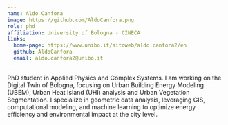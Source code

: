 ```yaml
---
name: Aldo Canfora
image: https://github.com/AldoCanfora.png
role: phd
affiliation: University of Bologna - CINECA
links:
  home-page: https://www.unibo.it/sitoweb/aldo.canfora2/en
  github: AldoCanfora
  email: aldo.canfora2@unibo.it
---
```


PhD student in Applied Physics and Complex Systems. 
I am working on the Digital Twin of Bologna, focusing on Urban Building Energy Modeling (UBEM), Urban Heat Island (UHI) analysis and Urban Vegetation Segmentation. I specialize in geometric data analysis, leveraging GIS, computational modeling, and machine learning to optimize energy efficiency and environmental impact at the city level.
